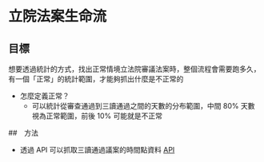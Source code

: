 # 立院法案生命流

## 目標
想要透過統計的方式，找出正常情境立法院審議法案時，整個流程會需要跑多久，有一個「正常」的統計範圍，才能夠抓出什麼是不正常的

- 怎麼定義正常？
    - 可以統計從審查通過到三讀通過之間的天數的分布範圍，中間 80% 天數視為正常範圍，前後 10% 可能就是不正常

##　方法
- 透過 API 可以抓取三讀通過議案的時間點資料 [API](https://ly.govapi.tw/bill/?%E8%AD%B0%E6%A1%88%E9%A1%9E%E5%88%A5=%E6%B3%95%E5%BE%8B%E6%A1%88&term=10&%E8%AD%B0%E6%A1%88%E7%8B%80%E6%85%8B=%E4%B8%89%E8%AE%80&%E8%AD%B0%E6%A1%88%E7%8B%80%E6%85%8B=%E5%AF%A9%E6%9F%A5%E5%AE%8C%E7%95%A2(%E4%B8%89%E8%AE%80)&field=%E8%AD%B0%E6%A1%88%E6%B5%81%E7%A8%8B)